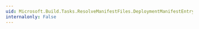 ```yaml
---
uid: Microsoft.Build.Tasks.ResolveManifestFiles.DeploymentManifestEntryPoint
internalonly: False
---
```

